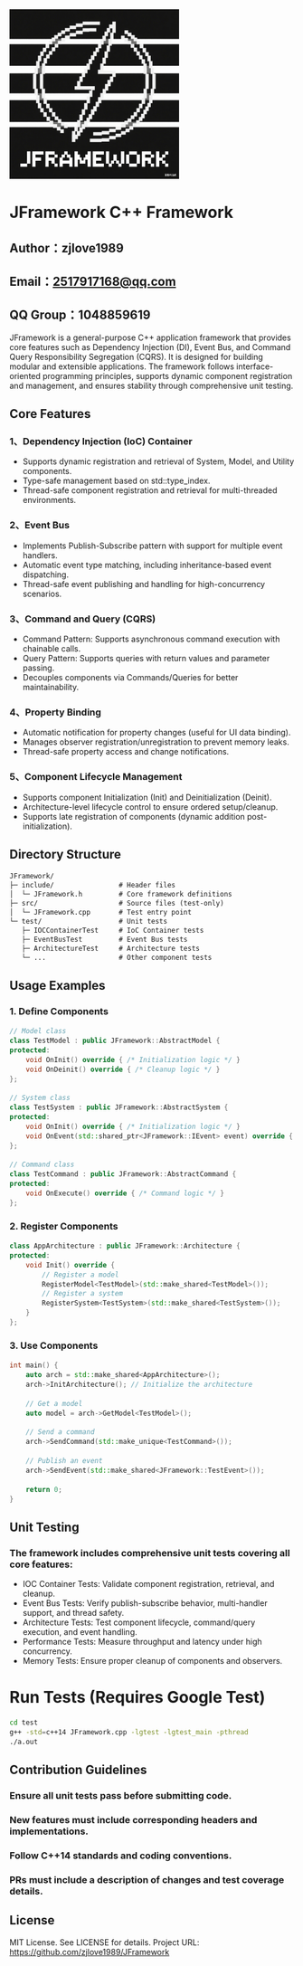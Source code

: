 <img src="https://github.com/zjlove1989/JFramework/blob/master/LOGO.png" alt="LOGO" width="300" height="300" />

# JFramework C++ Framework

## Author：zjlove1989
## Email：2517917168@qq.com
## QQ Group：1048859619


JFramework is a general-purpose C++ application framework that provides core features such as Dependency Injection (DI), Event Bus, and Command Query Responsibility Segregation (CQRS). It is designed for building modular and extensible applications. The framework follows interface-oriented programming principles, supports dynamic component registration and management, and ensures stability through comprehensive unit testing.

## Core Features

### 1、Dependency Injection (IoC) Container
- Supports dynamic registration and retrieval of System, Model, and Utility components.
- Type-safe management based on std::type_index.
- Thread-safe component registration and retrieval for multi-threaded environments.

### 2、Event Bus
- Implements Publish-Subscribe pattern with support for multiple event handlers.
- Automatic event type matching, including inheritance-based event dispatching.
- Thread-safe event publishing and handling for high-concurrency scenarios.

### 3、Command and Query (CQRS)
- Command Pattern: Supports asynchronous command execution with chainable calls.
- Query Pattern: Supports queries with return values and parameter passing.
- Decouples components via Commands/Queries for better maintainability.

### 4、Property Binding
- Automatic notification for property changes (useful for UI data binding).
- Manages observer registration/unregistration to prevent memory leaks.
- Thread-safe property access and change notifications.
  
### 5、Component Lifecycle Management
- Supports component Initialization (Init) and Deinitialization (Deinit).
- Architecture-level lifecycle control to ensure ordered setup/cleanup.
- Supports late registration of components (dynamic addition post-initialization).

## Directory Structure

	JFramework/
	├─ include/                # Header files
	│  └─ JFramework.h         # Core framework definitions
	├─ src/                    # Source files (test-only)
	│  └─ JFramework.cpp       # Test entry point
	└─ test/                   # Unit tests
	   ├─ IOCContainerTest     # IoC Container tests
	   ├─ EventBusTest         # Event Bus tests
	   ├─ ArchitectureTest     # Architecture tests
	   └─ ...                  # Other component tests

## Usage Examples

### 1. Define Components
```cpp
// Model class
class TestModel : public JFramework::AbstractModel {
protected:
    void OnInit() override { /* Initialization logic */ }
    void OnDeinit() override { /* Cleanup logic */ }
};

// System class
class TestSystem : public JFramework::AbstractSystem {
protected:
    void OnInit() override { /* Initialization logic */ }
    void OnEvent(std::shared_ptr<JFramework::IEvent> event) override { /* Event handling */ }
};

// Command class
class TestCommand : public JFramework::AbstractCommand {
protected:
    void OnExecute() override { /* Command logic */ }
};
```
### 2. Register Components
```cpp
class AppArchitecture : public JFramework::Architecture {
protected:
    void Init() override {
        // Register a model
        RegisterModel<TestModel>(std::make_shared<TestModel>());
        // Register a system
        RegisterSystem<TestSystem>(std::make_shared<TestSystem>());
    }
};
```
### 3. Use Components
```cpp
int main() {
    auto arch = std::make_shared<AppArchitecture>();
    arch->InitArchitecture(); // Initialize the architecture

    // Get a model
    auto model = arch->GetModel<TestModel>();

    // Send a command
    arch->SendCommand(std::make_unique<TestCommand>());

    // Publish an event
    arch->SendEvent(std::make_shared<JFramework::TestEvent>());

    return 0;
}
```
## Unit Testing
### The framework includes comprehensive unit tests covering all core features:
- IOC Container Tests: Validate component registration, retrieval, and cleanup.
- Event Bus Tests: Verify publish-subscribe behavior, multi-handler support, and thread safety.
- Architecture Tests: Test component lifecycle, command/query execution, and event handling.
- Performance Tests: Measure throughput and latency under high concurrency.
- Memory Tests: Ensure proper cleanup of components and observers.

# Run Tests (Requires Google Test)
```bash
cd test
g++ -std=c++14 JFramework.cpp -lgtest -lgtest_main -pthread
./a.out
```

## Contribution Guidelines
### Ensure all unit tests pass before submitting code.
### New features must include corresponding headers and implementations.
### Follow C++14 standards and coding conventions.
### PRs must include a description of changes and test coverage details.

## License
MIT License. See LICENSE for details.
Project URL: https://github.com/zjlove1989/JFramework
